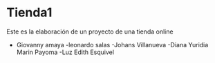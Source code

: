 # Tienda1
Este es la elaboración de un proyecto de una tienda online
- Giovanny amaya 
-leonardo salas
-Johans Villanueva
-Diana Yuridia Marin Payoma
-Luz Edith Esquivel